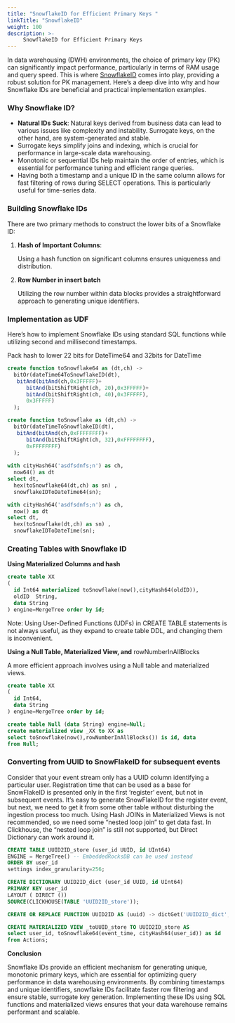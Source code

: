 ```yaml
---
title: "SnowflakeID for Efficient Primary Keys "
linkTitle: "SnowflakeID"
weight: 100
description: >-
     SnowflakeID for Efficient Primary Keys 
---
```


In data warehousing (DWH) environments, the choice of primary key (PK) can significantly impact performance, particularly in terms of RAM usage and query speed. This is where [SnowflakeID](https://en.wikipedia.org/wiki/Snowflake_ID) comes into play, providing a robust solution for PK management. Here’s a deep dive into why and how Snowflake IDs are beneficial and practical implementation examples.

### Why Snowflake ID?

- **Natural IDs Suck**: Natural keys derived from business data can lead to various issues like complexity and instability. Surrogate keys, on the other hand, are system-generated and stable.
- Surrogate keys simplify joins and indexing, which is crucial for performance in large-scale data warehousing.
- Monotonic or sequential IDs help maintain the order of entries, which is essential for performance tuning and efficient range queries.
- Having both a timestamp and a unique ID in the same column allows for fast filtering of rows during SELECT operations. This is particularly useful for time-series data.

### **Building Snowflake IDs**

There are two primary methods to construct the lower bits of a Snowflake ID:

1.	**Hash of Important Columns**:

	Using a hash function on significant columns ensures uniqueness and distribution.

2.	**Row Number in insert batch**

	Utilizing the row number within data blocks provides a straightforward approach to generating unique identifiers.
         

### **Implementation as UDF**

Here’s how to implement Snowflake IDs using standard SQL functions while utilizing second and millisecond timestamps.

Pack hash to lower 22 bits for DateTime64 and 32bits for DateTime

```sql
create function toSnowflake64 as (dt,ch) ->
  bitOr(dateTime64ToSnowflakeID(dt),
   bitAnd(bitAnd(ch,0x3FFFFF)+
      bitAnd(bitShiftRight(ch, 20),0x3FFFFF)+
      bitAnd(bitShiftRight(ch, 40),0x3FFFFF),
      0x3FFFFF) 
  );

create function toSnowflake as (dt,ch) ->
  bitOr(dateTimeToSnowflakeID(dt),
   bitAnd(bitAnd(ch,0xFFFFFFFF)+
      bitAnd(bitShiftRight(ch, 32),0xFFFFFFFF),
      0xFFFFFFFF) 
  );
    
with cityHash64('asdfsdnfs;n') as ch,
  now64() as dt
select dt,
  hex(toSnowflake64(dt,ch) as sn) ,
  snowflakeIDToDateTime64(sn);

with cityHash64('asdfsdnfs;n') as ch,
  now() as dt
select dt,
  hex(toSnowflake(dt,ch) as sn) ,
  snowflakeIDToDateTime(sn);
```

### **Creating Tables with Snowflake ID**

**Using Materialized Columns and hash**

```sql
create table XX 
(
  id Int64 materialized toSnowflake(now(),cityHash64(oldID)),
  oldID  String,
  data String
) engine=MergeTree order by id;

```

Note: Using User-Defined Functions (UDFs) in CREATE TABLE statements is not always useful, as they expand to create table DDL, and changing them is inconvenient.

**Using a Null Table, Materialized View, and** rowNumberInAllBlocks

A more efficient approach involves using a Null table and materialized views.

```sql
create table XX 
(
  id Int64,
  data String
) engine=MergeTree order by id;

create table Null (data String) engine=Null;
create materialized view _XX to XX as
select toSnowflake(now(),rowNumberInAllBlocks()) is id, data
from Null;
```

### Converting from UUID to SnowFlakeID for subsequent events

Consider that your event stream only has a UUID column identifying a particular user.  Registration time that can be used as a base for SnowFlakeID is presented only in the first ‘register’ event, but not in subsequent events.  It’s easy to generate SnowFlakeID for the register event, but next, we need to get it from some other table without disturbing the ingestion process too much.   Using Hash JOINs in Materialized Views is not recommended, so we need some “nested loop join” to get data fast.  In Clickhouse, the “nested loop join” is still not supported, but Direct Dictionary can work around it.

```sql
CREATE TABLE UUID2ID_store (user_id UUID, id UInt64) 
ENGINE = MergeTree() -- EmbeddedRocksDB can be used instead
ORDER BY user_id
settings index_granularity=256;

CREATE DICTIONARY UUID2ID_dict (user_id UUID, id UInt64) 
PRIMARY KEY user_id
LAYOUT ( DIRECT ())
SOURCE(CLICKHOUSE(TABLE 'UUID2ID_store'));

CREATE OR REPLACE FUNCTION UUID2ID AS (uuid) -> dictGet('UUID2ID_dict',id,uuid);

CREATE MATERIALIZED VIEW _toUUID_store TO UUID2ID_store AS
select user_id, toSnowflake64(event_time, cityHash64(user_id)) as id
from Actions;
```

**Conclusion**

Snowflake IDs provide an efficient mechanism for generating unique, monotonic primary keys, which are essential for optimizing query performance in data warehousing environments. By combining timestamps and unique identifiers, snowflake IDs facilitate faster row filtering and ensure stable, surrogate key generation. Implementing these IDs using SQL functions and materialized views ensures that your data warehouse remains performant and scalable.
